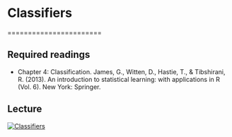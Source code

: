 # Classifiers
=======================

## Required readings

- Chapter 4: Classification. James, G., Witten, D., Hastie, T., & Tibshirani, R. (2013). An introduction to statistical learning: with applications in R (Vol. 6). New York: Springer.

## Lecture

[![Classifiers](../thumbnails/classifiers)](https://www.youtube.com/watch?v=r78WCl1vSik "Classifiers")
